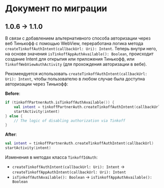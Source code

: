 # Документ по миграции

## 1.0.6 -> 1.1.0

В связи с добавлением альтернативного способа авторизации через веб Тинькофф с помощью WebView,
переработана логика метода `createTinkoffAuthIntent(callbackUrl: Uri): Intent`. Теперь внутри него, на основе значения
`isTinkoffAppAuthAvailable(): Boolean`, происходит создание Intent для открытия или приложения Тинькофф,
или `TinkoffWebViewAuthActivity` (для прохождения авторизации в вебе).

Рекомендуется использовать `createTinkoffAuthIntent(callbackUrl: Uri): Intent`, чтобы пользователю в любом случае была
доступна авторизации через Тинькофф:

**Before**:

```kotlin
if (tinkoffPartnerAuth.isTinkoffAuthAvailable()) { 
    val intent = tinkoffPartnerAuth.createTinkoffAuthIntent(callbackUrl)
    startActivity(intent)
} else {
    // The logic of disabling authorization via Tinkoff
}
```

**After**:

```kotlin
val intent = tinkoffPartnerAuth.createTinkoffAuthIntent(callbackUrl)
startActivity(intent)
```

Изменения в методах класса `TinkoffIdAuth`:
- `createTinkoffAuthIntent(callbackUrl: Uri): Intent` -> `createTinkoffAppAuthIntent(callbackUrl: Uri): Intent`
- `isTinkoffAuthAvailable(): Boolean` -> `isTinkoffAppAuthAvailable(): Boolean`
